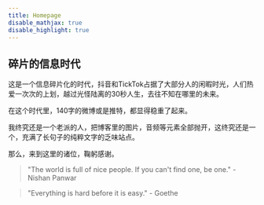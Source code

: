 ```yaml
---
title: Homepage
disable_mathjax: true
disable_highlight: true
---
```

## 碎片的信息时代

这是一个信息碎片化的时代，抖音和TickTok占据了大部分人的闲暇时光，人们热爱一次次的上划，越过光怪陆离的30秒人生，去往不知在哪里的未来。

在这个时代里，140字的微博或是推特，都显得稳重了起来。

我终究还是一个老派的人，把博客里的图片，音频等元素全部抛开，这终究还是一个，充满了长句子的纯粹文字的乏味站点。

那么，来到这里的诸位，鞠躬感谢。


> "The world is full of nice people. If you can't find one, be one." - Nishan Panwar

> "Everything is hard before it is easy." - Goethe